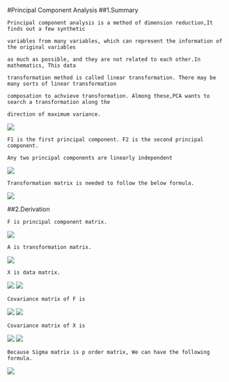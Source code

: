 #Principal Component Analysis
##1.Summary

    Principal component analysis is a method of dimension reduction,It finds out a few synthetic 
    
    variables from many variables, which can represent the information of the original variables 
    
    as much as possible, and they are not related to each other.In mathematics, This data 
    
    transformation method is called linear transformation. There may be many sorts of linear transformation
    
    composation to achvieve transformation. Almong these,PCA wants to search a transformation along the 
    
    direction of maximum variance.
    
<img src="http://chart.googleapis.com/chart?cht=tx&chl=Var(F_%7B1%7D)%3EVar(F_%7B2%7D)%3E......%3EVar(F_%7Bp%7D)" style="border:none;" />
    
    F1 is the first principal component. F2 is the second principal component.
    
    Any two principal components are linearly independent
    
<img src="http://chart.googleapis.com/chart?cht=tx&chl=Cov(F_%7B1%7D%2CF_%7B2%7D)%20%3D%200" style="border:none;" />

    Transformation matrix is needed to follow the below formula.
    
<img src="http://chart.googleapis.com/chart?cht=tx&chl=AA%5E%7BT%7D%3DI" style="border:none;" />

##2.Derivation
    
    F is principal component matrix.
    
<img src="http://chart.googleapis.com/chart?cht=tx&chl=F%3D%5BF_%7B1%7D%2CF_%7B2%7D%2C...%2CF_%7Bp%7D%5D" style="border:none;" />

    A is transformation matrix.
    
<img src="http://chart.googleapis.com/chart?cht=tx&chl=A%3D%5BA_%7B1%7D%2CA_%7B2%7D%2C...%2CA_%7Bp%7D%5D" style="border:none;" />

    X is data matrix.
    
<img src="http://chart.googleapis.com/chart?cht=tx&chl=X%3D%5BX_%7B1%7D%2CX_%7B2%7D%2C...%2CX_%7Bp%7D%5D" style="border:none;" />

<img src="http://chart.googleapis.com/chart?cht=tx&chl=F%3DAX" style="border:none;" />
    
    Covariance matrix of F is 
    
<img src="http://chart.googleapis.com/chart?cht=tx&chl=Var(F)%3DVar(AX)%3DE%5B(AX-E(AX))(AX-E(AX))%5E%7BT%7D%5D" style="border:none;" />
    
<img src="http://chart.googleapis.com/chart?cht=tx&chl=%3DAE%5B(X-E(X))(X-E(X))%5E%7BT%7D%5DA%5E%7BT%7D" style="border:none;" />

    Covariance matrix of X is 
    
<img src="http://chart.googleapis.com/chart?cht=tx&chl=%5CSigma%20%3D%20E%5B(X-E(X))(X-E(X))%5E%7BT%7D%5D" style="border:none;" />

<img src="http://chart.googleapis.com/chart?cht=tx&chl=Var(F)%3DA%5CSigma%20A%5E%7BT%7D" style="border:none;" />

    Because Sigma matrix is p order matrix, We can have the following formula.
    
<img src="http://chart.googleapis.com/chart?cht=tx&chl=%5CSigma%20%3D%20U%20%5CLambda%20U%5E%7BT%7D%5C%5C%0A%0AUU%5E%7BT%7D%3DI%5C%5C%0A%0A%5CLambda%20%3D%20Diagonal%20%5C%20%5C%20%5C%20%5C%20matrix%5B%5Clambda_%7B1%7D%2C%5Clambda_%7B2%7D%2C...%2C%5Clambda_%7Bp%7D%5D" style="border:none;" />
